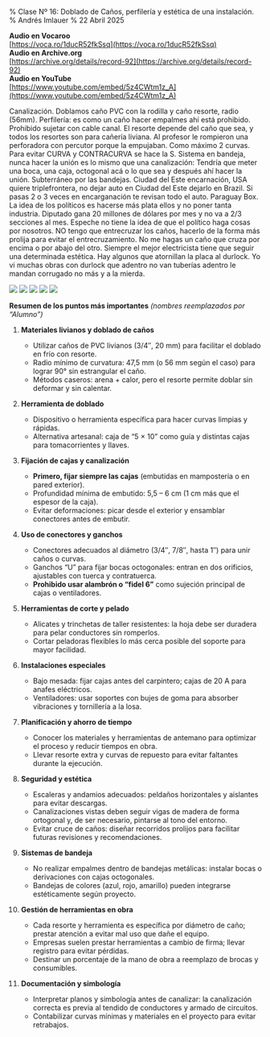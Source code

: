 % Clase Nº 16: Doblado de Caños, perfilería y estética de una instalación.
% Andrés Imlauer
% 22 Abril 2025

**Audio en Vocaroo**    
[https://voca.ro/1ducR52fkSsq](https://voca.ro/1ducR52fkSsq)    
**Audio en Archive.org**    
[https://archive.org/details/record-92](https://archive.org/details/record-92)    
**Audio en YouTube**    
[https://www.youtube.com/embed/5z4CWtm1z_A](https://www.youtube.com/embed/5z4CWtm1z_A)    
    
Canalización. Doblamos caño PVC con la rodilla y caño resorte, radio (56mm). Perfilería: es como un caño hacer empalmes ahí está prohibido. Prohibido sujetar con cable canal. El resorte depende del caño que sea, y todos los resortes son para cañería liviana. Al profesor le rompieron una perforadora con percutor porque la empujaban. Como máximo 2 curvas. Para evitar CURVA y CONTRACURVA se hace la S. Sistema en bandeja, nunca hacer la unión es lo mismo que una canalización:
Tendría que meter una boca, una caja, octogonal acá o lo que sea y después ahí hacer la unión. Subterráneo por las bandejas. Ciudad del Este encarnación, USA quiere triplefrontera, no dejar auto en Ciudad del Este dejarlo en Brazil. Si pasas 2 o 3 veces en encarganación te revisan todo el auto. Paraguay Box. La idea de los políticos es hacerse más plata ellos y no poner tanta industria. Diputado gana 20 millones de dólares por mes y no va a 2/3 secciones al mes. Espeche no tiene la idea de que el político haga cosas por nosotros. NO tengo que entrecruzar los caños, hacerlo de la forma más prolija para evitar el entrecruzamiento. No me hagas un caño que cruza por encima o
por abajo del otro. Siempre el mejor electricista tiene que seguir una determinada estética. Hay algunos que atornillan la placa al durlock. Yo vi muchas obras con durlock que adentro no van tuberías adentro le mandan corrugado no más y a la mierda.

![](https://blogger.googleusercontent.com/img/b/R29vZ2xl/AVvXsEjkPMOWPHxPVGuh9bRttWjXb3CAiYKnf0nqgg2HhovkRTWJR1gihlmGajXWfFIJ1uVuv7y5IrT2OdvC-A-qUiA52YS514SgvJL0T92IicpaF5JfzcFyTPOgr9jORBzsh-oeGah-NDFpg17auoryEqdd6ju_ZrfsIrwxithbaz6_yWZfwYKmK1NEsGiTK0k/s4160/IMG_20250422_182437335.jpg)
![](https://blogger.googleusercontent.com/img/b/R29vZ2xl/AVvXsEjWRjLMgVd9lCtq9TtO3CICszitK_T4AVe_Bx0hx34In2iF0sNRcWVlXobhFmmyYkbvA3iQefcom1OuuDOBkpqcZf-ztzJzS6CdAcmT1rJv9YJBiN7ZAWwrPSHsTZu7N5gdYQF9v4OGldPi-PJRa3UsD09wLkI-5GuoM9bNGX6GcY6UanyBaVrbCeUB4LU/s4160/IMG_20250421_184123019.jpg)
![](https://blogger.googleusercontent.com/img/b/R29vZ2xl/AVvXsEi1s-CJR0bFzcVOI3sEgvSdIbtKZtVoCCRK6JJVsU8ZQkn_ITYM2z1wH6xMY_2hif-zGA_NOhSYyrwBeHRyw8kl0lcIGC36G6-1IgHdZZQRU9Vq_XubmQR4p_n3pEeNb7GWI1-1Xh_l7Kr0FeBJUDMPoj7eVmYwE8gIAnnakIoC2BJ4ncVNnKIx6gq5NXI/s4160/IMG_20250421_201749037.jpg)
![](https://blogger.googleusercontent.com/img/b/R29vZ2xl/AVvXsEjhH-_79wwsA0x3vYMxq88Qyg0jjmNCdQqIq_RwlEed-8ikmaCGAv2t0Oqr7BL44vWOzcJdc-4eXzANhwwfjcXUnCvSZZmLheGfyrH8Caon-iMJl9fPRuQmMzNAl7LAXlBv0cCiR6nokJQuQDcWCBFT0E2g5LHJYzYP6sBOXmwbZ3X5T0FELm0qTamPTWs/s4160/IMG_20250421_201752348.jpg)
![](https://blogger.googleusercontent.com/img/b/R29vZ2xl/AVvXsEhrIfGwN0rOeZotqdaWT2IjZ3bns3wPPmJRWdmWKM6XDKhe_ufqAcPJwQjLKPjkAfhY068vp2xXthFshJ3olfPjgFNaqOiyyrusKMaLiOY5A8G26s1wjNtRy3FkOoZXOCltSp0LzQ88kO74IRHq3BTSGRtST8vxHv0_GQ0UBcGh09eEMAfe2dQyxMZ2K8s/s1599/WhatsApp%20Image%202025-04-17%20at%2010.16.59%20AM.jpeg)


**Resumen de los puntos más importantes** *(nombres reemplazados por “Alumno”)*

1. **Materiales livianos y doblado de caños**

   * Utilizar caños de PVC livianos (3/4″, 20 mm) para facilitar el doblado en frío con resorte.
   * Radio mínimo de curvatura: 47,5 mm (o 56 mm según el caso) para lograr 90° sin estrangular el caño.
   * Métodos caseros: arena + calor, pero el resorte permite doblar sin deformar y sin calentar.

2. **Herramienta de doblado**

   * Dispositivo o herramienta específica para hacer curvas limpias y rápidas.
   * Alternativa artesanal: caja de “5 × 10” como guía y distintas cajas para tomacorrientes y llaves.

3. **Fijación de cajas y canalización**

   * **Primero, fijar siempre las cajas** (embutidas en mampostería o en pared exterior).
   * Profundidad mínima de embutido: 5,5 – 6 cm (1 cm más que el espesor de la caja).
   * Evitar deformaciones: picar desde el exterior y ensamblar conectores antes de embutir.

4. **Uso de conectores y ganchos**

   * Conectores adecuados al diámetro (3/4″, 7/8″, hasta 1″) para unir caños o curvas.
   * Ganchos “U” para fijar bocas octogonales: entran en dos orificios, ajustables con tuerca y contratuerca.
   * **Prohibido usar alambrón o “fidel 6”** como sujeción principal de cajas o ventiladores.

5. **Herramientas de corte y pelado**

   * Alicates y trinchetas de taller resistentes: la hoja debe ser duradera para pelar conductores sin romperlos.
   * Cortar peladoras flexibles lo más cerca posible del soporte para mayor facilidad.

6. **Instalaciones especiales**

   * Bajo mesada: fijar cajas antes del carpintero; cajas de 20 A para anafes eléctricos.
   * Ventiladores: usar soportes con bujes de goma para absorber vibraciones y tornillería a la losa.

7. **Planificación y ahorro de tiempo**

   * Conocer los materiales y herramientas de antemano para optimizar el proceso y reducir tiempos en obra.
   * Llevar resorte extra y curvas de repuesto para evitar faltantes durante la ejecución.

8. **Seguridad y estética**

   * Escaleras y andamios adecuados: peldaños horizontales y aislantes para evitar descargas.
   * Canalizaciones vistas deben seguir vigas de madera de forma ortogonal y, de ser necesario, pintarse al tono del entorno.
   * Evitar cruce de caños: diseñar recorridos prolijos para facilitar futuras revisiones y recomendaciones.

9. **Sistemas de bandeja**

   * No realizar empalmes dentro de bandejas metálicas: instalar bocas o derivaciones con cajas octogonales.
   * Bandejas de colores (azul, rojo, amarillo) pueden integrarse estéticamente según proyecto.

10. **Gestión de herramientas en obra**

    * Cada resorte y herramienta es específica por diámetro de caño; prestar atención a evitar mal uso que dañe el equipo.
    * Empresas suelen prestar herramientas a cambio de firma; llevar registro para evitar pérdidas.
    * Destinar un porcentaje de la mano de obra a reemplazo de brocas y consumibles.

11. **Documentación y simbología**

    * Interpretar planos y simbología antes de canalizar: la canalización correcta es previa al tendido de conductores y armado de circuitos.
    * Contabilizar curvas mínimas y materiales en el proyecto para evitar retrabajos.

